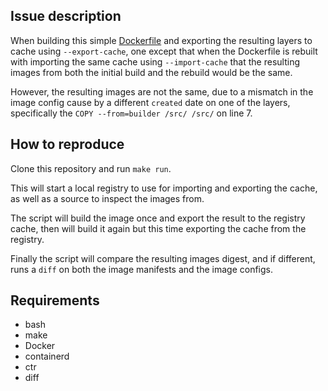 ## Issue description

When building this simple [Dockerfile](./context/Dockerfile) and exporting the resulting layers to cache using `--export-cache`, one except that when the Dockerfile is rebuilt with importing the same cache using `--import-cache` that the resulting images from both the initial build and the rebuild would be the same. 

However, the resulting images are not the same, due to a mismatch in the image config cause by a different `created` date on one of the layers, specifically the `COPY --from=builder /src/ /src/` on line 7.

## How to reproduce

Clone this repository and run `make run`.

This will start a local registry to use for importing and exporting the cache, as well as a source to inspect the images from.

The script will build the image once and export the result to the registry cache, then will build it again but this time exporting the cache from the registry.

Finally the script will compare the resulting images digest, and if different, runs a `diff` on both the image manifests and the image configs.

## Requirements
* bash
* make
* Docker
* containerd
* ctr 
* diff